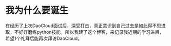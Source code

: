 # 我为什么要诞生
在经历了上次DaoCloud面试后，深受打击，真正意识到自己过去是如此得不思进取，不好好磨练python技能。所以我建了这个博客，来记录我近期的学习进展，希望1个礼拜后能再次拜访DaoCloud。
